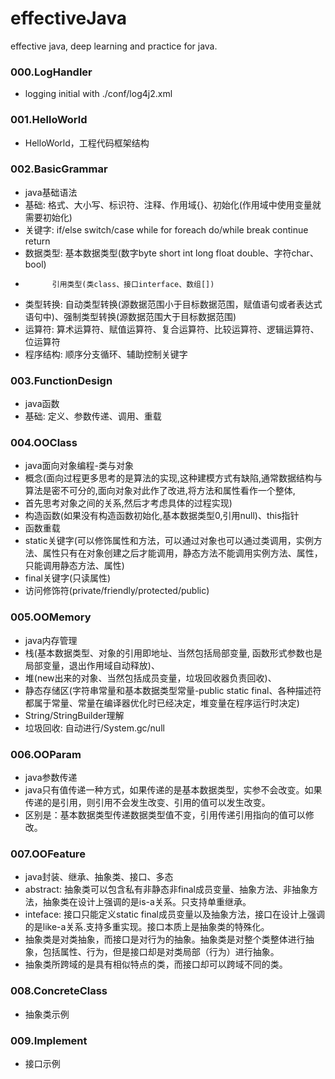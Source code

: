 # effectiveJava
effective java, deep learning and practice for java.

### 000.LogHandler
* logging initial with ./conf/log4j2.xml

### 001.HelloWorld
* HelloWorld，工程代码框架结构

### 002.BasicGrammar
* java基础语法
* 基础:		格式、大小写、标识符、注释、作用域{}、初始化(作用域中使用变量就需要初始化)
* 关键字:		if/else switch/case while for foreach do/while break continue return
* 数据类型:	基本数据类型(数字byte short int long float double、字符char、bool)	
* 			引用类型(类class、接口interface、数组[])
* 类型转换:	自动类型转换(源数据范围小于目标数据范围，赋值语句或者表达式语句中)、强制类型转换(源数据范围大于目标数据范围)
* 运算符:		算术运算符、赋值运算符、复合运算符、比较运算符、逻辑运算符、位运算符
* 程序结构:	顺序分支循环、辅助控制关键字

### 003.FunctionDesign
* java函数
* 基础:		定义、参数传递、调用、重载

### 004.OOClass
* java面向对象编程-类与对象
* 概念(面向过程更多思考的是算法的实现,这种建模方式有缺陷,通常数据结构与算法是密不可分的,面向对象对此作了改进,将方法和属性看作一个整体,
* 首先思考对象之间的关系,然后才考虑具体的过程实现)
* 构造函数(如果没有构造函数初始化,基本数据类型0,引用null)、this指针
* 函数重载
* static关键字(可以修饰属性和方法，可以通过对象也可以通过类调用，实例方法、属性只有在对象创建之后才能调用，静态方法不能调用实例方法、属性，只能调用静态方法、属性)
* final关键字(只读属性)
* 访问修饰符(private/friendly/protected/public)

### 005.OOMemory
* java内存管理
* 栈(基本数据类型、对象的引用即地址、当然包括局部变量, 函数形式参数也是局部变量，退出作用域自动释放)、
* 堆(new出来的对象、当然包括成员变量，垃圾回收器负责回收)、
* 静态存储区(字符串常量和基本数据类型常量-public static final、各种描述符都属于常量、常量在编译器优化时已经决定，堆变量在程序运行时决定)
* String/StringBuilder理解
* 垃圾回收:	自动进行/System.gc/null

### 006.OOParam
* java参数传递
* java只有值传递一种方式，如果传递的是基本数据类型，实参不会改变。如果传递的是引用，则引用不会发生改变、引用的值可以发生改变。
* 区别是：基本数据类型传递数据类型值不变，引用传递引用指向的值可以修改。

### 007.OOFeature
* java封装、继承、抽象类、接口、多态
* abstract:	抽象类可以包含私有非静态非final成员变量、抽象方法、非抽象方法，抽象类在设计上强调的是is-a关系。只支持单重继承。
* inteface:	接口只能定义static final成员变量以及抽象方法，接口在设计上强调的是like-a关系.支持多重实现。接口本质上是抽象类的特殊化。
* 抽象类是对类抽象，而接口是对行为的抽象。抽象类是对整个类整体进行抽象，包括属性、行为，但是接口却是对类局部（行为）进行抽象。
* 抽象类所跨域的是具有相似特点的类，而接口却可以跨域不同的类。

### 008.ConcreteClass
* 抽象类示例

### 009.Implement
* 接口示例

